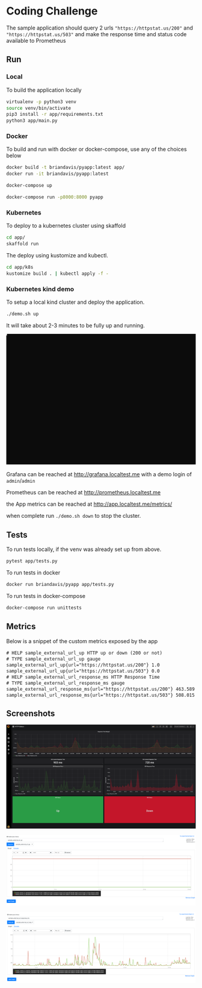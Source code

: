 # Coding Challenge
The sample application should query 2 urls `"https://httpstat.us/200"` and `"https://httpstat.us/503"` and make the response time and status code available to Prometheus

## Run

### Local
To build the application locally
```bash
virtualenv -p python3 venv
source venv/bin/activate
pip3 install -r app/requirements.txt
python3 app/main.py
```
### Docker
To build and run with docker or docker-compose, use any of the choices below
```bash
docker build -t briandavis/pyapp:latest app/
docker run -it briandavis/pyapp:latest
```
```bash
docker-compose up
```
```bash
docker-compose run -p8000:8000 pyapp
```

### Kubernetes
To deploy to a kubernetes cluster using skaffold
```bash
cd app/
skaffold run
```

The deploy using kustomize and kubectl.
```bash
cd app/k8s
kustomize build . | kubectl apply -f -
```

### Kubernetes kind demo
To setup a local kind cluster and deploy the application.
```bash
./demo.sh up
```
It will take about 2-3 minutes to be fully up and running. 

![Demo](/images/termdemo.svg)

Grafana can be reached at http://grafana.localtest.me with a demo login of `admin`/`admin`

Prometheus can be reached at http://prometheus.localtest.me

the App metrics can be reached at http://app.localtest.me/metrics/

when complete run `./demo.sh down` to stop the cluster.

## Tests
To run tests locally, if the venv was already set up from above.
```bash
pytest app/tests.py
```

To run tests in docker
```bash
docker run briandavis/pyapp app/tests.py
```
To run tests in docker-compose
```bash
docker-compose run unittests
```

## Metrics
Below is a snippet of the custom metrics exposed by the app

```
# HELP sample_external_url_up HTTP up or down (200 or not)
# TYPE sample_external_url_up gauge
sample_external_url_up{url="https://httpstat.us/200"} 1.0
sample_external_url_up{url="https://httpstat.us/503"} 0.0
# HELP sample_external_url_response_ms HTTP Response Time
# TYPE sample_external_url_response_ms gauge
sample_external_url_response_ms{url="https://httpstat.us/200"} 463.589
sample_external_url_response_ms{url="https://httpstat.us/503"} 508.015
```

## Screenshots

![Grafana](/images/grafana.png)

![prom-up](/images/prometheus_up.png)

![prom-response](/images/prometheus_response.png)
